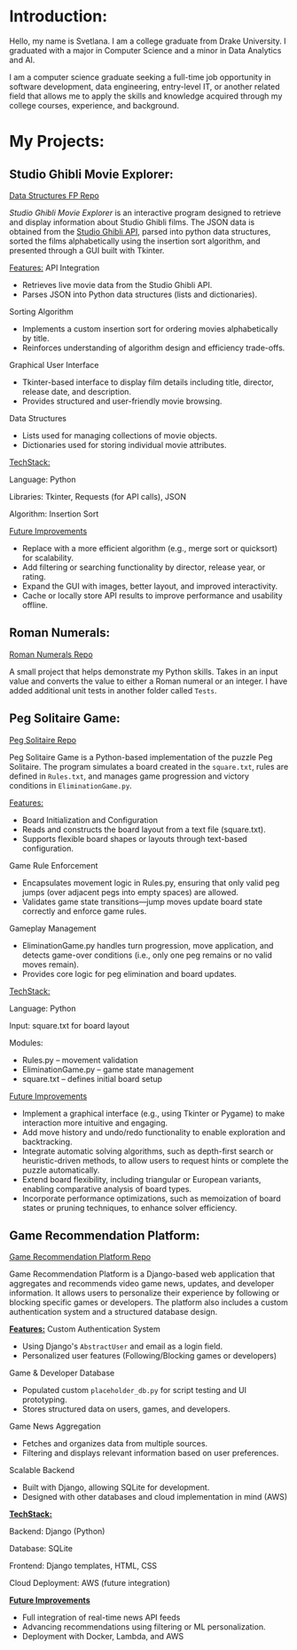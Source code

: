 # Introduction:

Hello, my name is Svetlana. I am a college graduate from Drake University. 
I graduated with a major in Computer Science and a minor in Data Analytics and AI.

I am a computer science graduate seeking a full-time job opportunity in software development, data engineering, entry-level IT, or another related field that allows me to apply the skills and knowledge acquired through my college courses, experience, and background.

# My Projects:
## Studio Ghibli Movie Explorer: 

[Data Structures FP Repo](https://github.com/sigreipel/DataStructures-Final-Project)

_Studio Ghibli Movie Explorer_ is an interactive program designed to retrieve and display information about Studio Ghibli films. The JSON data is obtained from the [Studio Ghibli API](https://ghibliapi.vercel.app/#), parsed into python data structures, sorted the films alphabetically using the insertion sort algorithm, and presented through a GUI built with Tkinter.

<ins>Features:</ins>
  API Integration
  
  - Retrieves live movie data from the Studio Ghibli API.
  - Parses JSON into Python data structures (lists and dictionaries).
  
  Sorting Algorithm
  
  - Implements a custom insertion sort for ordering movies alphabetically by title.
  - Reinforces understanding of algorithm design and efficiency trade-offs.
  
  Graphical User Interface
  
  - Tkinter-based interface to display film details including title, director, release date, and description.
  - Provides structured and user-friendly movie browsing.
  
  Data Structures
  
  - Lists used for managing collections of movie objects.
  - Dictionaries used for storing individual movie attributes.
  
  <ins>TechStack:</ins>
  
  Language: Python
  
  Libraries: Tkinter, Requests (for API calls), JSON
  
  Algorithm: Insertion Sort
  
  <ins>Future Improvements</ins>
  
  - Replace with a more efficient algorithm (e.g., merge sort or quicksort) for scalability.
  - Add filtering or searching functionality by director, release year, or rating.
  - Expand the GUI with images, better layout, and improved interactivity.
  - Cache or locally store API results to improve performance and usability offline.
    
## Roman Numerals:

[Roman Numerals Repo](https://github.com/sigreipel/RomanNumerals)

A small project that helps demonstrate my Python skills. 
Takes in an input value and converts the value to either a Roman numeral or an integer.
I have added additional unit tests in another folder called `Tests`.

## Peg Solitaire Game: 

[Peg Solitaire Repo](https://github.com/sigreipel/PegSolitaireGame)

Peg Solitaire Game is a Python-based implementation of the puzzle Peg Solitaire. The program simulates a board created in the `square.txt`, rules are defined in `Rules.txt`, and manages game progression and victory conditions in `EliminationGame.py`.

<ins>Features:</ins>

- Board Initialization and Configuration
- Reads and constructs the board layout from a text file (square.txt).
- Supports flexible board shapes or layouts through text-based configuration.

Game Rule Enforcement

- Encapsulates movement logic in Rules.py, ensuring that only valid peg jumps (over adjacent pegs into empty spaces) are allowed.
- Validates game state transitions—jump moves update board state correctly and enforce game rules.

Gameplay Management

- EliminationGame.py handles turn progression, move application, and detects game-over conditions (i.e., only one peg remains or no valid moves remain).
- Provides core logic for peg elimination and board updates.

<ins>TechStack:</ins>

Language: Python

Input: square.txt for board layout

Modules:

- Rules.py – movement validation
- EliminationGame.py – game state management
- square.txt – defines initial board setup

<ins>Future Improvements</ins>

- Implement a graphical interface (e.g., using Tkinter or Pygame) to make interaction more intuitive and engaging.
- Add move history and undo/redo functionality to enable exploration and backtracking.
- Integrate automatic solving algorithms, such as depth-first search or heuristic-driven methods, to allow users to request hints or complete the puzzle automatically.
- Extend board flexibility, including triangular or European variants, enabling comparative analysis of board types.
- Incorporate performance optimizations, such as memoization of board states or pruning techniques, to enhance solver efficiency.

## Game Recommendation Platform:

[Game Recommendation Platform Repo](https://github.com/sigreipel/GameAggregatorCapstone/tree/main)

Game Recommendation Platform is a Django-based web application that aggregates and recommends video game news, updates, and developer information. It allows users to personalize their experience by following or blocking specific games or developers. The platform also includes a custom authentication system and a structured database design.

<ins>__Features:__</ins>
  Custom Authentication System
    
  - Using Django's `AbstractUser` and email as a login field.
  - Personalized user features (Following/Blocking games or developers)
    
  Game & Developer Database
  
  - Populated custom `placeholder_db.py` for script testing and UI prototyping.
  - Stores structured data on users, games, and developers.
    
  Game News Aggregation
  
  - Fetches and organizes data from multiple sources.
  - Filtering and displays relevant information based on user preferences.
    
  Scalable Backend
  
  - Built with Django, allowing SQLite for development.
  - Designed with other databases and cloud implementation in mind (AWS)
    
<ins>__TechStack:__</ins>

  Backend: Django (Python)
  
  Database: SQLite
  
  Frontend: Django templates, HTML, CSS
  
  Cloud Deployment: AWS (future integration)
    
<ins>__Future Improvements__</ins>
  
  - Full integration of real-time news API feeds
  - Advancing recommendations using filtering or ML personalization.
  - Deployment with Docker, Lambda, and AWS
